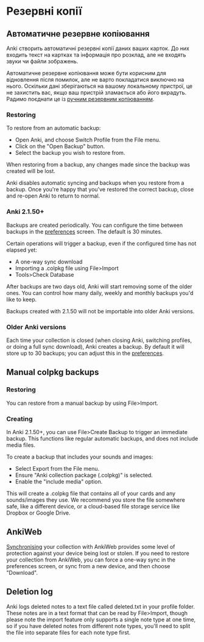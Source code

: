 # Резервні копії

<!-- toc -->

## Автоматичне резервне копіювання

Anki створить автоматичні резервні копії даних ваших карток. До них входить текст
на картках та інформація про розклад, але не входять звуки чи файли зображень.

Автоматичне резервне копіювання може бути корисним для відновлення після помилок,
але не варто покладатися виключно на нього. Оскільки дані зберігаються на вашому
локальному пристрої, це не захистить вас, якщо ваш пристрій зламається або його вкрадуть.
Радимо поєднати це із [ручним резервним копіюванням](#manual-colpkg-backups).

### Restoring

To restore from an automatic backup:

- Open Anki, and choose Switch Profile from the File menu.
- Click on the "Open Backup" button.
- Select the backup you wish to restore from.

When restoring from a backup, any changes made since the backup was created will be lost.

Anki disables automatic syncing and backups when you restore from a backup. Once you're
happy that you've restored the correct backup, close and re-open Anki to return to normal.

### Anki 2.1.50+

Backups are created periodically. You can configure the time between backups
in the [preferences](preferences.md) screen. The default is 30 minutes.

Certain operations will trigger a backup, even if the configured time has not
elapsed yet:

- A one-way sync download
- Importing a .colpkg file using File>Import
- Tools>Check Database

After backups are two days old, Anki will start removing some of the older ones.
You can control how many daily, weekly and monthly backups you'd like to keep.

Backups created with 2.1.50 will not be importable into older Anki versions.

### Older Anki versions

Each time your collection is closed (when closing Anki, switching
profiles, or doing a full sync download), Anki creates a backup. By default
it will store up to 30 backups; you can adjust this in the [preferences](preferences.md).

## Manual colpkg backups

### Restoring

You can restore from a manual backup by using File>Import.

### Creating

In Anki 2.1.50+, you can use File>Create Backup to trigger an immediate backup. This
functions like regular automatic backups, and does not include media files.

To create a backup that includes your sounds and images:

- Select Export from the File menu.
- Ensure "Anki collection package (.colpkg)" is selected.
- Enable the "include media" option.

This will create a .colpkg file that contains all of your cards and any sounds/images they
use. We recommend you store the file somewhere safe, like a different device, or a cloud-based
file storage service like Dropbox or Google Drive.

## AnkiWeb

[Synchronising](./syncing.md) your collection with AnkiWeb provides some level of protection
against your device being lost or stolen. If you need to restore your collection from AnkiWeb,
you can force a one-way sync in the preferences screen, or sync from a new device, and then choose
"Download".

## Deletion log

Anki logs deleted notes to a text file called deleted.txt in your
profile folder. These notes are in a text format that can be read by
File&gt;Import, though please note the import feature only supports a
single note type at one time, so if you have deleted notes from
different note types, you'll need to split the file into separate files
for each note type first.
